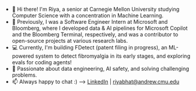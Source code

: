 - 👋 Hi there! I'm Riya, a senior at Carnegie Mellon University studying Computer Science with a concentration in Machine Learning.
- 💼 Previously, I was a Software Engineer Intern at Microsoft and Bloomberg, where I developed data & AI pipelines for Microsoft Copilot and the Bloomberg Terminal, respectively, and was a contributor to open-source projects at various research labs.
- 💻 Currently, I'm building FDetect (patent filing in progress), an ML-powered system to detect fibromyalgia in its early stages, and exploring evals for coding agents!
- 💜 Passionate about data engineering, AI safety, and solving challenging problems.
- 📫 Always happy to chat :) --> [LinkedIn](https://www.linkedin.com/in/riya-bhatia1/) | riyabhat@andrew.cmu.edu
